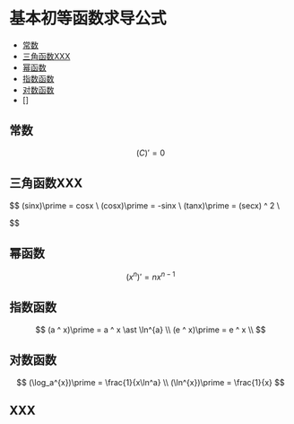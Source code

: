 # 基本初等函数求导公式

* [常数](#常数)
* [三角函数XXX](#三角函数)
* [幂函数](#幂函数)
* [指数函数](#指数函数)
* [对数函数](#对数函数)
* []

## 常数

$$
(C)\prime = 0
$$

## 三角函数XXX

$$
(sinx)\prime = cosx
\\
(cosx)\prime = -sinx
\\
(tanx)\prime = (secx) ^ 2
\\
$$

## 幂函数

$$
(x ^ n)\prime = nx ^ {n - 1}
$$

## 指数函数

$$
(a ^ x)\prime = a ^ x \ast \ln^{a}
\\
(e ^ x)\prime = e ^ x
\\
$$

## 对数函数

$$
(\log_a^{x})\prime = \frac{1}{x\ln^a}
\\
(\ln^{x})\prime = \frac{1}{x}
$$

## XXX